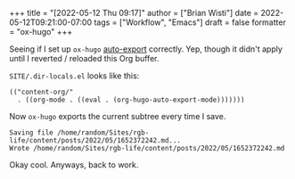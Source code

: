 +++
title = "[2022-05-12 Thu 09:17]"
author = ["Brian Wisti"]
date = 2022-05-12T09:21:00-07:00
tags = ["Workflow", "Emacs"]
draft = false
formatter = "ox-hugo"
+++

Seeing if I set up `ox-hugo` [auto-export](https://ox-hugo.scripter.co/doc/auto-export-on-saving/) correctly. Yep, though it didn't apply until I reverted / reloaded this Org buffer.

`SITE/.dir-locals.el` looks like this:

<a id="code-snippet--.dir-locals.el"></a>
```elisp
(("content-org/"
  . ((org-mode . ((eval . (org-hugo-auto-export-mode)))))))
```

Now `ox-hugo` exports the current subtree every time I save.

```text
Saving file /home/random/Sites/rgb-life/content/posts/2022/05/1652372242.md...
Wrote /home/random/Sites/rgb-life/content/posts/2022/05/1652372242.md
```

Okay cool. Anyways, back to work.
